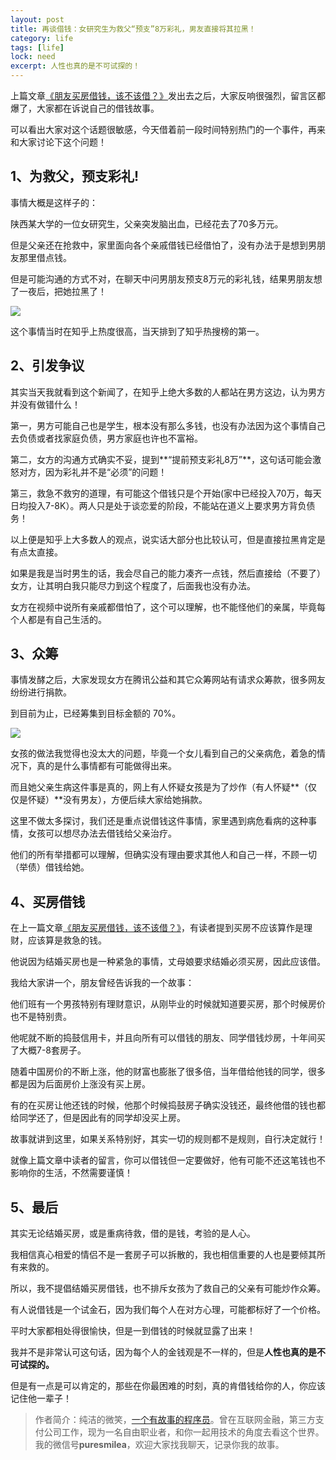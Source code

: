 ```yaml
---
layout: post
title: 再谈借钱：女研究生为救父“预支”8万彩礼，男友直接将其拉黑！
category: life
tags: [life]
lock: need
excerpt: 人性也真的是不可试探的！
---
```


上篇文章[《朋友买房借钱，该不该借？》](https://mp.weixin.qq.com/s/uFb-_t5OZuTa8E0_4krweg)发出去之后，大家反响很强烈，留言区都爆了，大家都在诉说自己的借钱故事。

可以看出大家对这个话题很敏感，今天借着前一段时间特别热门的一个事件，再来和大家讨论下这个问题！

## 1、为救父，预支彩礼!

事情大概是这样子的：

陕西某大学的一位女研究生，父亲突发脑出血，已经花去了70多万元。

但是父亲还在抢救中，家里面向各个亲戚借钱已经借怕了，没有办法于是想到男朋友那里借点钱。

但是可能沟通的方式不对，在聊天中问男朋友预支8万元的彩礼钱，结果男朋友想了一夜后，把她拉黑了！

![](http://favorites.ren/assets/images/2020/it/yuzhi/yuzhi01.jpg) 

这个事情当时在知乎上热度很高，当天排到了知乎热搜榜的第一。

## 2、引发争议

其实当天我就看到这个新闻了，在知乎上绝大多数的人都站在男方这边，认为男方并没有做错什么！

第一，男方可能自己也是学生，根本没有那么多钱，也没有办法因为这个事情自己去负债或者找家庭负债，男方家庭也许也不富裕。

第二，女方的沟通方式确实不妥，提到**“提前预支彩礼8万”**，这句话可能会激怒对方，因为彩礼并不是“必须”的问题！

第三，救急不救穷的道理，有可能这个借钱只是个开始(家中已经投入70万，每天日均投入7-8K）。两人只是处于谈恋爱的阶段，不能站在道义上要求男方背负债务！

以上便是知乎上大多数人的观点，说实话大部分也比较认可，但是直接拉黑肯定是有点太直接。

如果是我是当时男生的话，我会尽自己的能力凑齐一点钱，然后直接给（不要了）女方，让其明白我只能尽力到这个程度了，后面我也没有办法。

女方在视频中说所有亲戚都借怕了，这个可以理解，也不能怪他们的亲属，毕竟每个人都是有自己生活的。

## 3、众筹

事情发酵之后，大家发现女方在腾讯公益和其它众筹网站有请求众筹款，很多网友纷纷进行捐款。

到目前为止，已经筹集到目标金额的 70%。

![](http://favorites.ren/assets/images/2020/it/yuzhi/yuzhi03.jpg) 

女孩的做法我觉得也没太大的问题，毕竟一个女儿看到自己的父亲病危，着急的情况下，真的是什么事情都有可能做得出来。

而且她父亲生病这件事是真的，网上有人怀疑女孩是为了炒作（有人怀疑**（仅仅是怀疑）**没有男友），方便后续大家给她捐款。

这里不做太多探讨，我们还是重点说借钱这件事情，家里遇到病危看病的这种事情，女孩可以想尽办法去借钱给父亲治疗。

他们的所有举措都可以理解，但确实没有理由要求其他人和自己一样，不顾一切（举债）借钱给她。

## 4、买房借钱

在上一篇文章[《朋友买房借钱，该不该借？》](https://mp.weixin.qq.com/s/uFb-_t5OZuTa8E0_4krweg)，有读者提到买房不应该算作是理财，应该算是救急的钱。

他说因为结婚买房也是一种紧急的事情，丈母娘要求结婚必须买房，因此应该借。

我给大家讲一个，朋友曾经告诉我的一个故事：

他们班有一个男孩特别有理财意识，从刚毕业的时候就知道要买房，那个时候房价也不是特别贵。

他呢就不断的捣鼓信用卡，并且向所有可以借钱的朋友、同学借钱炒房，十年间买了大概7-8套房子。

随着中国房价的不断上涨，他的财富也膨胀了很多倍，当年借给他钱的同学，很多都是因为后面房价上涨没有买上房。

有的在买房让他还钱的时候，他那个时候捣鼓房子确实没钱还，最终他借的钱也都给同学还了，但是因此有的同学却没买上房。

故事就讲到这里，如果关系特别好，其实一切的规则都不是规则，自行决定就行！

就像上篇文章中读者的留言，你可以借钱但一定要做好，他有可能不还这笔钱也不影响你的生活，不然需要谨慎！

## 5、最后

其实无论结婚买房，或是重病待救，借的是钱，考验的是人心。

我相信真心相爱的情侣不是一套房子可以拆散的，我也相信重要的人也是要倾其所有来救的。

所以，我不提倡结婚买房借钱，也不排斥女孩为了救自己的父亲有可能炒作众筹。

有人说借钱是一个试金石，因为我们每个人在对方心理，可能都标好了一个价格。

平时大家都相处得很愉快，但是一到借钱的时候就显露了出来！

我并不是非常认可这句话，因为每个人的金钱观是不一样的，但是**人性也真的是不可试探的。**

但是有一点是可以肯定的，那些在你最困难的时刻，真的肯借钱给你的人，你应该记住他一辈子！ 

>作者简介：纯洁的微笑，[一个有故事的程序员](http://www.ityouknow.com/life/2020/03/25/fengkou-10year.html)。曾在互联网金融，第三方支付公司工作，现为一名自由职业者，和你一起用技术的角度去看这个世界。我的微信号**puresmilea**，欢迎大家找我聊天，记录你我的故事。








